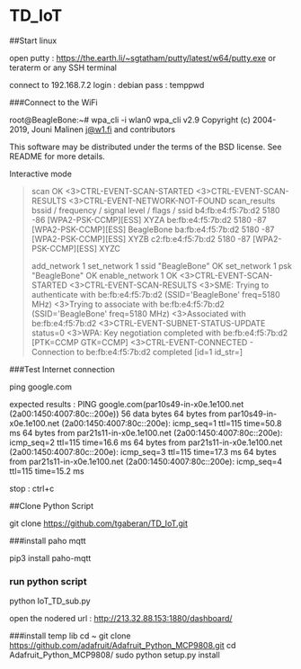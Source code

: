 # TD_IoT


##Start linux


open putty : https://the.earth.li/~sgtatham/putty/latest/w64/putty.exe or teraterm or any SSH terminal

connect to 192.168.7.2
login : debian
pass : temppwd


###Connect to the WiFi

root@BeagleBone:~# wpa_cli -i wlan0
wpa_cli v2.9
Copyright (c) 2004-2019, Jouni Malinen <j@w1.fi> and contributors

This software may be distributed under the terms of the BSD license.
See README for more details.

Interactive mode

> scan
OK
<3>CTRL-EVENT-SCAN-STARTED 
<3>CTRL-EVENT-SCAN-RESULTS 
<3>CTRL-EVENT-NETWORK-NOT-FOUND 
> scan_results
bssid / frequency / signal level / flags / ssid
b4:fb:e4:f5:7b:d2	5180	-86	[WPA2-PSK-CCMP][ESS]	XYZA
be:fb:e4:f5:7b:d2	5180	-87	[WPA2-PSK-CCMP][ESS]	BeagleBone
ba:fb:e4:f5:7b:d2	5180	-87	[WPA2-PSK-CCMP][ESS]	XYZB
c2:fb:e4:f5:7b:d2	5180	-87	[WPA2-PSK-CCMP][ESS]	XYZC
> 
> add_network
1
> set_network 1 ssid "BeagleBone"
OK
> set_network 1 psk "BeagleBone"
OK
> enable_network 1
OK
<3>CTRL-EVENT-SCAN-STARTED 
<3>CTRL-EVENT-SCAN-RESULTS 
<3>SME: Trying to authenticate with be:fb:e4:f5:7b:d2 (SSID='BeagleBone' freq=5180 MHz)
<3>Trying to associate with be:fb:e4:f5:7b:d2 (SSID='BeagleBone' freq=5180 MHz)
<3>Associated with be:fb:e4:f5:7b:d2
<3>CTRL-EVENT-SUBNET-STATUS-UPDATE status=0
<3>WPA: Key negotiation completed with be:fb:e4:f5:7b:d2 [PTK=CCMP GTK=CCMP]
<3>CTRL-EVENT-CONNECTED - Connection to be:fb:e4:f5:7b:d2 completed [id=1 id_str=]


###Test Internet connection 

ping google.com

expected results : 
PING google.com(par10s49-in-x0e.1e100.net (2a00:1450:4007:80c::200e)) 56 data bytes
64 bytes from par10s49-in-x0e.1e100.net (2a00:1450:4007:80c::200e): icmp_seq=1 ttl=115 time=50.8 ms
64 bytes from par21s11-in-x0e.1e100.net (2a00:1450:4007:80c::200e): icmp_seq=2 ttl=115 time=16.6 ms
64 bytes from par21s11-in-x0e.1e100.net (2a00:1450:4007:80c::200e): icmp_seq=3 ttl=115 time=17.3 ms
64 bytes from par21s11-in-x0e.1e100.net (2a00:1450:4007:80c::200e): icmp_seq=4 ttl=115 time=15.2 ms

stop : ctrl+c




##Clone Python Script

git clone https://github.com/tgaberan/TD_IoT.git


###install paho mqtt

pip3 install paho-mqtt


### run python script

python IoT_TD_sub.py

open the nodered url : http://213.32.88.153:1880/dashboard/


###install temp lib
cd ~
git clone https://github.com/adafruit/Adafruit_Python_MCP9808.git
cd Adafruit_Python_MCP9808/
sudo python setup.py  install



